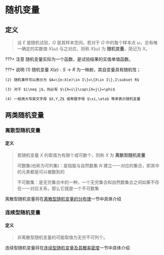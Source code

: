 # 随机变量

## 定义

> 设 $E$ 是随机试验，$\Omega$ 是其样本空间。若对于 $\Omega$ 中的每个样本点 $\omega$，总有唯一确定的实数值 $X(\omega)$ 与之对应，则称 $X(\omega)$ 为 **随机变量**，简记为 $X$。

???+ 注意
    随机变量实际为一个函数，是试验结果的实值单值函数。

???+ 说明
    (1) 随机变量 $X(e):S\rightarrow R$ 为一映射，其自变量具有随机性；

    (2) 随机事件可以表示为 $A=\{e:X(e)\in I\}=\{X\in I\},I\subset R$
    
    (3) 对于 $i\neq j$，则必有 $\{X=i\}\cap\{X=j\}=\phi$
    
    (4) 一般用大写英文字母 $X,Y,Z$ 或希腊字母 $\xi,\eta$ 等来表示随机变量

## 两类随机变量

### 离散型随机变量

#### 定义

> 若随机变量 $X$ 的取值为有限个或可数个，则称 $X$ 为 **离散型随机变量**
>
> 可数集(也称为可列集)：是指能与自然数集 $N$ 建立一一对应的集合，即其中的元素都是可以被数到的
>
> 不可数集：是无穷集合中的一种，一个无穷集合和自然数集合之间如果不存在一一对应关系，那么它就是一个不可数集

离散型随机变量将在[离散型随机变量的分布律](2_2离散型随机变量的分布律.md)一节中具体介绍

### 连续型随机变量

#### 定义

> 非离散型随机变量的可能取值为无穷不可列个。

连续型随机变量将在[连续型随机变量及其概率密度](2_4连续型随机变量及其概率密度.md)一节中具体介绍